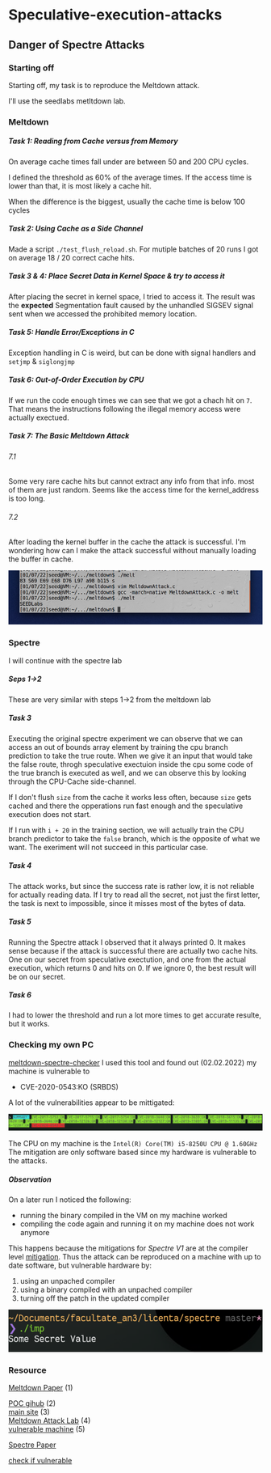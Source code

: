 # Speculative-execution-attacks
## Danger of Spectre Attacks

### Starting off

Starting off, my task is to reproduce the Meltdown attack.

I'll use the seedlabs metltdown lab.

### Meltdown

##### Task 1: Reading from Cache versus from Memory

On average cache times fall under are between 50 and 200 CPU cycles.

I defined the threshold as 60% of the average times. If the access time is
lower than that, it is most likely a cache hit.

When the difference is the biggest, usually the cache time is below 100 cycles

##### Task 2: Using Cache as a Side Channel

Made a script `./test_flush_reload.sh`. For mutiple batches of 20 runs I got
on average 18 / 20 correct cache hits.

##### Task 3 & 4: Place Secret Data in Kernel Space & try to access it

After placing the secret in kernel space, I tried to access it. The result was
the **expected** Segmentation fault caused by the unhandled SIGSEV signal sent
when we accessed the prohibited memory location.

##### Task 5: Handle Error/Exceptions in C

Exception handling in C is weird, but can be done with signal handlers and `setjmp` & `siglongjmp`

##### Task 6: Out-of-Order Execution by CPU

If we run the code enough times we can see that we got a chach hit on `7`. That means the instructions following the illegal memory access were actually exectued.

##### Task 7: The Basic Meltdown Attack

###### 7.1
Some very rare cache hits but cannot extract any info from that info. most of them are just random.
Seems like the access time for the kernel_address is too long.

###### 7.2
After loading the kernel buffer in the cache the attack is successful. I'm wondering how can I make the attack successful without manually loading the buffer in cache.

![proof](./assets/meltdown_success.png)

### Spectre

I will continue with the spectre lab

##### Seps 1->2

These are very similar with steps 1->2 from the meltdown lab

##### Task 3

Executing the original spectre experiment we can observe that we can access an out of bounds array
element by training the cpu branch prediction to take the true route. When we give it an input that
would take the false route, throgh speculative exectuion inside the cpu some code of the true branch
is executed as well, and we can observe this by looking through the CPU-Cache side-channel.

If I don't flush `size` from the cache it works less often, because `size` gets cached and there the
opperations run fast enough and the speculative execution does not start.

If I run with `i + 20` in the training section, we will actually train the CPU branch predictor to
take the `false` branch, which is the opposite of what we want. The exeriment will not succeed in 
this particular case.

##### Task 4

The attack works, but since the success rate is rather low, it is not reliable for actually reading
data. If I try to read all the secret, not just the first letter, the task is next to impossible,
since it misses most of the bytes of data.

##### Task 5

Running the Spectre attack I observed that it always printed 0. It makes sense because if the attack is successful there are actually two cache hits. One on our secret from speculative exectution, and
one from the actual execution, which returns 0 and hits on 0. If we ignore 0, the best result will be
on our secret.

##### Task 6

I had to lower the threshold and run a lot more times to get accurate resulte, but it works.

### Checking my own PC

[meltdown-spectre-checker](https://github.com/speed47/spectre-meltdown-checker)
I used this tool and found out (02.02.2022) my machine is vulnerable to 
* CVE-2020-0543:KO (SRBDS) 

A lot of the vulnerabilities appear to be mittigated:

![mitigation](./assets/vulnerability.png)

The CPU on my machine is the `Intel(R) Core(TM) i5-8250U CPU @ 1.60GHz`
The mitigation are only software based since my hardware is vulnerable to the attacks.
##### Observation

On a later run I noticed the following:
* running the binary compiled in the VM on my machine worked
* compiling the code again and running it on my machine does not work anymore

This happens because the mitigations for *Spectre V1* are at the compiler level
[mitigation](https://gcc.gnu.org/onlinedocs/gcc-10.2.0/gcc/Other-Builtins.html#Other-Builtins). Thus the attack can be reproduced on a machine with up to date software, but vulnerable hardware by:
1. using an unpached compiler
2. using a binary compiled with an unpached compiler 
3. turning off the patch in the updated compiler


![proof](./assets/spectre_on_stef_xps.png)

### Resource

[Meltdown Paper](https://meltdownattack.com/meltdown.pdf) (1)  

[POC gihub](https://github.com/IAIK/meltdown) (2)  
[main site](https://meltdownattack.com/) (3)  
[Meltdown Attack Lab](https://seedsecuritylabs.org/Labs_20.04/System/Meltdown_Attack/) (4)  
[vulnerable machine](https://seed.nyc3.cdn.digitaloceanspaces.com/SEEDUbuntu-16.04-32bit.zip) (5)  

[Spectre Paper](https://spectreattack.com/spectre.pdf)  

[check if vulnerable](https://www.cyberciti.biz/faq/check-linux-server-for-spectre-meltdown-vulnerability/)
